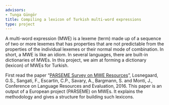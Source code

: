 ```yaml
---
advisors:
- Tunga Güngör
title: Compiling a lexicon of Turkish multi-word expressions
type: project
---
```


A multi-word expression (MWE) is a lexeme (term) made up of a sequence of two or more lexemes that has properties that are not predictable from the properties of the individual lexemes or their normal mode of combination. In short, a MWE is like an idiom. In several languages, there are built-in dictionaries of MWEs. In this project, we aim at forming a dictionary (lexicon) of MWEs for Turkish.


First read the paper “[PARSEME Survey on MWE Resources](http://www.lrec-conf.org/proceedings/lrec2016/pdf/718_Paper.pdf)”, Losnegaard, G.S., Sangati, F., Escartin, C.P., Savary, A., Bargmann, S. and Monti, J., Conference on Language Resources and Evaluation, 2016. This paper is an output of a European project (PARSEME) on MWEs. It explains the methodology and gives a structure for building such lexicons.